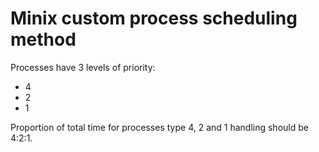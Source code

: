 # Minix custom process scheduling method

Processes have 3 levels of priority:
- 4
- 2
- 1

Proportion of total time for processes type 4, 2 and 1 handling should be 4:2:1.
